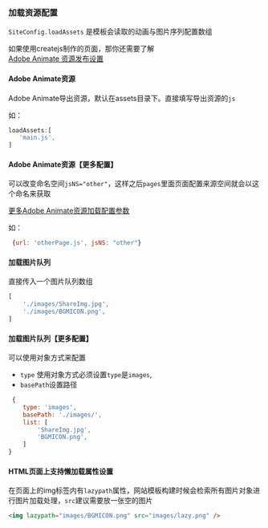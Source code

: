 ### 加载资源配置

`SiteConfig.loadAssets` 是模板会读取的动画与图片序列配置数组 

如果使用createjs制作的页面，那你还需要了解<br>
[Adobe Animate 资源发布设置](/books/eds/AnimatePublishSet.md)



#### Adobe Animate资源

Adobe Animate导出资源，默认在assets目录下。直接填写导出资源的`js` 

如：
```js
loadAssets:[
   'main.js', 
]
```

#### Adobe Animate资源【更多配置】

可以改变命名空间`jsNS="other"`，这样之后`pages`里面页面配置来源空间就会以这个命名来获取


<a href="./dsDocs/ds.createjs.html#.loadAssets" target="_blank">更多Adobe Animate资源加载配置参数</a>

如：

```js
 {url: 'otherPage.js', jsNS: "other"}
```

#### 加载图片队列

直接传入一个图片队列数组

```js
[
    './images/ShareImg.jpg',
    './images/BGMICON.png',
]
```

#### 加载图片队列【更多配置】

可以使用对象方式来配置

- `type` 使用对象方式必须设置`type`是`images`,
- `basePath`设置路径

```js
 {
    type: 'images',
    basePath: './images/',
    list: [
        'ShareImg.jpg',
        'BGMICON.png',
    ]
}
```
#### HTML页面上支持懒加载属性设置

在页面上的img标签内有`lazypath`属性，网站模板构建时候会检索所有图片对象进行图片加载处理，`src`建议需要放一张空的图片

```html
<img lazypath="images/BGMICON.png" src="images/lazy.png" />
```

